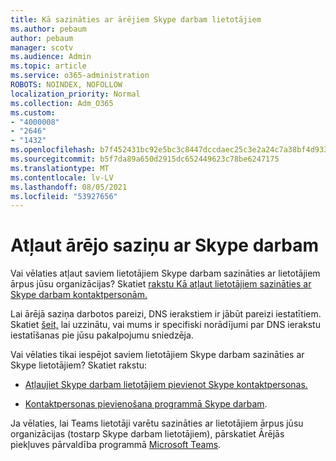 ```yaml
---
title: Kā sazināties ar ārējiem Skype darbam lietotājiem
ms.author: pebaum
author: pebaum
manager: scotv
ms.audience: Admin
ms.topic: article
ms.service: o365-administration
ROBOTS: NOINDEX, NOFOLLOW
localization_priority: Normal
ms.collection: Adm_O365
ms.custom:
- "4000008"
- "2646"
- "1432"
ms.openlocfilehash: b7f452431bc92e5bc3c8447dccdaec25c3e2a24c7a38bf4d933d3f125e4d2d35
ms.sourcegitcommit: b5f7da89a650d2915dc652449623c78be6247175
ms.translationtype: MT
ms.contentlocale: lv-LV
ms.lasthandoff: 08/05/2021
ms.locfileid: "53927656"
---
```

# <a name="allow-external-communications-with-skype-for-business"></a>Atļaut ārējo saziņu ar Skype darbam 

Vai vēlaties atļaut saviem lietotājiem Skype darbam sazināties ar lietotājiem ārpus jūsu organizācijas? Skatiet [rakstu Kā atļaut lietotājiem sazināties ar Skype darbam kontaktpersonām.](https://docs.microsoft.com/skypeforbusiness/set-up-skype-for-business-online/allow-users-to-contact-external-skype-for-business-users)

Lai ārējā saziņa darbotos pareizi, DNS ierakstiem ir jābūt pareizi iestatītiem. Skatiet [šeit,](https://docs.microsoft.com/microsoft-365/admin/get-help-with-domains/set-up-your-domain-host-specific-instructions) lai uzzinātu, vai mums ir specifiski norādījumi par DNS ierakstu iestatīšanas pie jūsu pakalpojumu sniedzēja. 

Vai vēlaties tikai iespējot saviem lietotājiem Skype darbam sazināties ar Skype lietotājiem? Skatiet rakstu:

- [Atļaujiet Skype darbam lietotājiem pievienot Skype kontaktpersonas.](https://docs.microsoft.com/skypeforbusiness/set-up-skype-for-business-online/let-skype-for-business-users-add-skype-contacts) 

- [Kontaktpersonas pievienošana programmā Skype darbam](https://support.office.com/article/add-a-contact-in-skype-for-business-89338023-2adf-4f5c-90b6-f8b6f72fadd1).


Ja vēlaties, lai Teams lietotāji varētu sazināties ar lietotājiem ārpus jūsu organizācijas (tostarp Skype darbam lietotājiem), pārskatiet Ārējās piekļuves pārvaldība programmā [Microsoft Teams](https://docs.microsoft.com/microsoftteams/let-your-teams-users-communicate-with-other-people). 